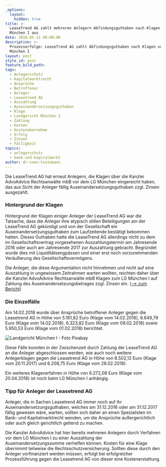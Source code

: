 ```yaml
---
_options:
  layout:
    hidden: true
title: >-
  LeaseTrend AG zahlt mehreren Anlegern Abfindungsguthaben nach Klagen vor LG
  München I aus
date: 2018-05-11 00:00:00
description: >-
  Prozesserfolge: LeaseTrend AG zahlt Abfindungsguthaben nach Klagen vor LG
  München I
layout: post
style_id: post
feature_bild_path:
tags:
  - Anlegerschutz
  - Kapitalmarktrecht
  - Ansprüche
  - Betroffener
  - Anleger
  - Leasetrend AG
  - Auszahlung
  - Auseinandersetzungsguthaben
  - Klage
  - Landgericht München I
  - Zahlung
  - Kosten
  - Kostenübernahme
  - Erfolg
  - Zinsen
  - Fälligkeit
topics:
  - anlegerschutz
  - bank-und-kapitalmarkt
author: dr-sven-tintemann
---
```


Die LeaseTrend AG hat erneut Anlegern, die Klagen &uuml;ber die Kanzlei AdvoAdvice Rechtsanw&auml;lte mbB vor dem LG M&uuml;nchen eingereicht haben, das aus Sicht der Anleger f&auml;llig Auseinandersetzungsguthaben zzgl. Zinsen ausgezahlt.

### Hintergrund der Klagen

Hintergrund der Klagen einiger Anleger der LeaseTrend AG war die Tatsache, dass die Anleger ihre atypisch stillen Beteiligungen am der LeaseTrend AG gek&uuml;ndigt und von der Gesellschaft ein Auseinandersetzungsguthaben zum Laufzeitende best&auml;tigt bekommen hatten. Dieses Guthaben hatte die LeaseTrend AG allerdings nicht zu dem im Gesellschaftsvertrag vorgesehenen Auszahlungstermin am Jahresende 2016 oder auch am Jahresende 2017 zur Auszahlung gebracht. Begr&uuml;ndet wurde dies mit Liquidit&auml;tsengp&auml;ssen und einer erst noch vorzunehmenden Ver&auml;u&szlig;erung des Gesellschaftsverm&ouml;gens.

Die Anleger, die diese Argumentation nicht hinnehmen und nicht auf eine Auszahlung in ungewissem Zeitrahmen warten wollten, reichten daher &uuml;ber die Kanzlei AdvoAdvice Rechtsanw&auml;lte mbB Klagen zum LG M&uuml;nchen I auf Zahlung des Auseinandersetzungsbetrages zzgl. Zinsen ein. ([–&gt; zum Bericht](/blog/klagen-auf-zahlung-gegen-leasetrend-ag-eingereicht/))

### Die Einzelf&auml;lle

Am 14.02.2018 wurde &uuml;ber Anspr&uuml;che betroffener Anleger gegen die Leasetrend AG in H&ouml;he von 5.161,82 Euro (Klage vom 14.02.2018), 6.649,79 Euro (Klage vom 14.02.2018), 6.323,82 Euro (Klage vom 09.02.2018) sowie 5.950,53 Euro (Klage vom 01.02.2018) berichtet.

![Landgericht München I - Foto Pixabay](/uploads/lg-münchen-i.jpg "Landgericht München I")

Diese F&auml;lle konnten in der Zwischenzeit durch Zahlung der LeaseTrend AG an die Anleger abgeschlossen werden, wie auch noch weitere Anlegerklagen gegen die Leasetrend AG in H&ouml;he von 8.502,12 Euro (Klage vom 20.11.2017) und 6.208,75 Euro (Klage vom 28.02.2018).

Ein weiteres Klageverfahren in H&ouml;he von 6.272,08 Euro (Klage vom 20.04.2018) ist noch beim LG M&uuml;nchen I anh&auml;ngig.

### Tipp f&uuml;r Anleger der Leasetrend AG

Anleger, die in Sachen Leasetrend AG immer noch auf ihr Auseinandersetzungsguthaben, welches am 31.12.2016 oder am 31.12.2017 f&auml;llig gewesen w&auml;re, warten, sollten sich daher an einen Spezialisten im Bank- und Kapitalmarktrecht wenden, um die Anspr&uuml;che au&szlig;ergerichtlich oder auch gleich gerichtlich geltend zu machen.

Die Kanzlei AdvoAdvice hat hier bereits mehreren Anlegern durch Verfahren vor dem LG M&uuml;nchen I zu einer Auszahlung der Auseinandersetzungssumme verhelfen k&ouml;nnen. Kosten f&uuml;r eine Klage &uuml;bernimmt teilweise die Rechtsschutzversicherung. Sollten diese durch den Anleger vorfinanziert werden m&uuml;ssen, erfolgt bei erfolgreicher Prozessf&uuml;hrung gegen die Leasetrend AG von dieser eine Kostenerstattung.
